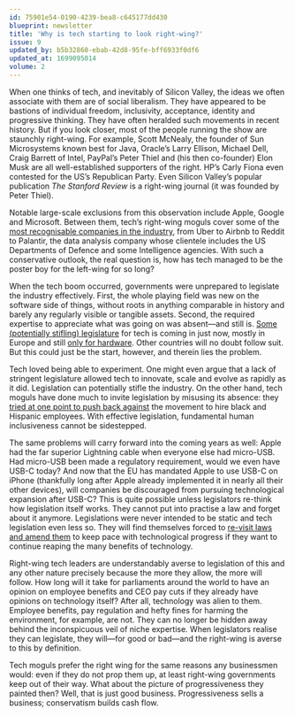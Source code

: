 ```yaml
---
id: 75901e54-0190-4239-bea8-c645177dd430
blueprint: newsletter
title: 'Why is tech starting to look right-wing?'
issue: 9
updated_by: b5b32860-ebab-42d8-95fe-bff6933f0df6
updated_at: 1699095014
volume: 2
---
```

When one thinks of tech, and inevitably of Silicon Valley, the ideas we often associate with them are of social liberalism. They have appeared to be bastions of individual freedom, inclusivity, acceptance, identity and progressive thinking. They have often heralded such movements in recent history. But if you look closer, most of the people running the show are staunchly right-wing. For example, Scott McNealy, the founder of Sun Microsystems known best for Java, Oracle’s Larry Ellison, Michael Dell, Craig Barrett of Intel, PayPal’s Peter Thiel and (his then co-founder) Elon Musk are all well-established supporters of the right. HP’s Carly Fiona even contested for the US’s Republican Party. Even Silicon Valley’s popular publication <em>The Stanford Review</em> is a right-wing journal (it was founded by Peter Thiel).

Notable large-scale exclusions from this observation include Apple, Google and Microsoft. Between them, tech’s right-wing moguls cover some of the <a href="https://www.theguardian.com/technology/2017/feb/10/silicon-valley-right-wing-donald-trump-peter-thiel">most recognisable companies in the industry</a>, from Uber to Airbnb to Reddit to Palantir, the data analysis company whose clientele includes the US Departments of Defence and some Intelligence agencies. With such a conservative outlook, the real question is, how has tech managed to be the poster boy for the left-wing for so long?

When the tech boom occurred, governments were unprepared to legislate the industry effectively. First, the whole playing field was new on the software side of things, without roots in anything comparable in history and barely any regularly visible or tangible assets. Second, the required expertise to appreciate what was going on was absent—and still is. <a href="https://www.theverge.com/2022/6/7/23156361/european-union-usb-c-wired-charging-iphone-lightning-ewaste">Some (potentially stifling) legislature</a> for tech is coming in just now, mostly in Europe and still <a href="https://repair.eu/news/the-european-parliament-calls-for-removable-and-replaceable-batteries/">only for hardware</a>. Other countries will no doubt follow suit. But this could just be the start, however, and therein lies the problem.

Tech loved being able to experiment. One might even argue that a lack of stringent legislature allowed tech to innovate, scale and evolve as rapidly as it did. Legislation can potentially stifle the industry. On the other hand, tech moguls have done much to invite legislation by misusing its absence: they <a href="https://www.bloomberg.com/news/articles/1999-07-11/jesses-new-target-silicon-valley">tried at one point to push back against</a> the movement to hire black and Hispanic employees. With effective legislation, fundamental human inclusiveness cannot be sidestepped.

The same problems will carry forward into the coming years as well: Apple had the far superior Lightning cable when everyone else had micro-USB. Had micro-USB been made a regulatory requirement, would we even have USB-C today? And now that the EU has mandated Apple to use USB-C on iPhone (thankfully long after Apple already implemented it in nearly all their other devices), will companies be discouraged from pursuing technological expansion after USB-C? This is quite possible unless legislators re-think how legislation itself works. They cannot put into practise a law and forget about it anymore. Legislations were never intended to be static and tech legislation even less so. They will find themselves forced to <a href="https://www2.deloitte.com/us/en/insights/industry/public-sector/future-of-regulation/regulating-emerging-technology.html">re-visit laws and amend them</a> to keep pace with technological progress if they want to continue reaping the many benefits of technology.

Right-wing tech leaders are understandably averse to legislation of this and any other nature precisely because the more they allow, the more will follow. How long will it take for parliaments around the world to have an opinion on employee benefits and CEO pay cuts if they already have opinions on technology itself? After all, technology was alien to them. Employee benefits, pay regulation and hefty fines for harming the environment, for example, are not. They can no longer be hidden away behind the inconspicuous veil of niche expertise. When legislators realise they can legislate, they will—for good or bad—and the right-wing is averse to this by definition.

Tech moguls prefer the right wing for the same reasons any businessmen would: even if they do not prop them up, at least right-wing governments keep out of their way. What about the picture of progressiveness they painted then? Well, that is just good business. Progressiveness sells a business; conservatism builds cash flow.